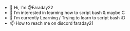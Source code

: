 - 👋 Hi, I’m @Faraday22
- 👀 I’m interested in learning how to script bash & maybe C
- 🌱 I’m currently Learning / Trying to learn to script bash :D
- 📫 How to reach me on discord faraday21
